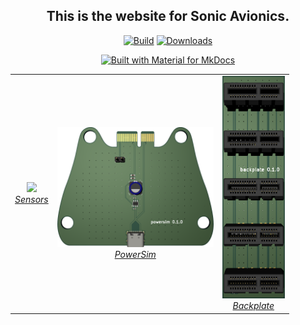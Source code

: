 <div align="center">
  
## This is the website for Sonic Avionics.

</div>

<p align="center">
  <a href="https://github.com/sonicavionics/sonicavionics.com/actions/workflows/ci.yml"><img
    src="https://github.com/sonicavionics/sonicavionics.com/actions/workflows/ci.yml/badge.svg"
    alt="Build"
  /></a>
  <a href="https://github.com/sonicavionics/sonicavionics.com/actions/workflows/pages/pages-build-deployment"><img
    src="https://github.com/sonicavionics/sonicavionics.com/actions/workflows/pages/pages-build-deployment/badge.svg"
    alt="Downloads"
  /></a>
</p>

<div align="center">

[![Built with Material for MkDocs](https://img.shields.io/badge/Material_for_MkDocs-526CFE?style=for-the-badge&logo=MaterialForMkDocs&logoColor=white)](https://squidfunk.github.io/mkdocs-material/)

</div>


<div align="center">
  <table>
    <tr>
      <td align="center" style="vertical-align: middle;">
        <img src="https://raw.githubusercontent.com/sonicavionics/4in-sensors/refs/heads/main/images/board.png" style="height:auto; width:250px;" />
        <br />
        <a href="https://sonicavionics.com/avionics/modules/sensors/" target="_blank"><i>Sensors</i></a>
      </td>
      <td align="center" style="vertical-align: middle;">
        <img src="https://raw.githubusercontent.com/sonicavionics/4in-powersim/refs/heads/main/images/board.png" style="height:auto; width:250px;" />
        <br />
        <a href="https://sonicavionics.com/avionics/modules/power/0_1_0/" target="_blank"><i>PowerSim</i></a>
      </td>
      <td align="center" style="vertical-align: middle;">
        <img src="https://raw.githubusercontent.com/sonicavionics/4in-backplate/refs/heads/main/images/board.png" style="height:auto; width:100px;" />
        <br />
        <a href="https://sonicavionics.com/avionics/modules/backplate/" target="_blank"><i>Backplate</i></a>
      </td>
    </tr>
  </table>
</div>
